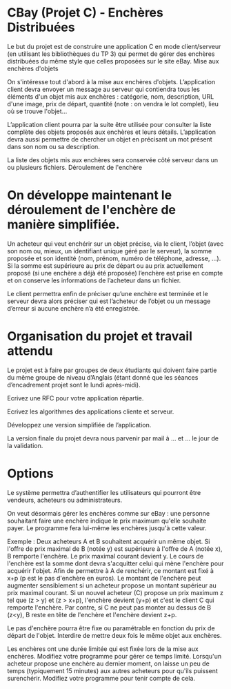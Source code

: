 CBay (Projet C) - Enchères Distribuées
====

Le but du projet est de construire une application C en mode client/serveur (en utilisant les bibliothèques du TP 3) qui permet de gérer des enchères distribuées du même style que celles proposées sur le site eBay.
Mise aux enchères d'objets 

On s'intéresse tout d'abord à la mise aux enchères d'objets. L’application client devra envoyer un message au serveur qui contiendra tous les éléments d'un objet mis aux enchères : catégorie, nom, description, URL d'une image, prix de départ, quantité (note : on vendra le lot complet), lieu où se trouve l'objet...

L’application client pourra par la suite être utilisée pour consulter la liste complète des objets proposés aux enchères et leurs détails. L’application devra aussi permettre de chercher un objet en précisant un mot présent dans son nom ou sa description.

La liste des objets mis aux enchères sera conservée côté serveur dans un ou plusieurs fichiers.
Déroulement de l'enchère 

On développe maintenant le déroulement de l'enchère de manière simplifiée.
====

Un acheteur qui veut enchérir sur un objet précise, via le client, l’objet (avec son nom ou, mieux, un identifiant unique géré par le serveur), la somme proposée et son identité (nom, prénom, numéro de téléphone, adresse, …). Si la somme est supérieure au prix de départ ou au prix actuellement proposé (si une enchère a déjà été proposée) l’enchère est prise en compte et on conserve les informations de l’acheteur dans un fichier.

Le client permettra enfin de préciser qu’une enchère est terminée et le serveur devra alors préciser qui est l’acheteur de l’objet ou un message d’erreur si aucune enchère n’a été enregistrée.


Organisation du projet et travail attendu
====

Le projet est à faire par groupes de deux étudiants qui doivent faire partie du même groupe de niveau d’Anglais (étant donné que les séances d’encadrement projet sont le lundi après-midi).

Ecrivez une RFC pour votre application répartie.

Ecrivez les algorithmes des applications cliente et serveur.

Développez une version simplifiée de l’application.


La version finale du projet devra nous parvenir par mail à ... et ... le jour de la validation.

 
Options
====

Le système permettra d’authentifier les utilisateurs qui pourront être vendeurs, acheteurs ou administrateurs.

On veut désormais gérer les enchères comme sur eBay : une personne souhaitant faire une enchère indique le prix maximum qu'elle souhaite payer. Le programme fera lui-même les enchères jusqu'à cette valeur.

Exemple : Deux acheteurs A et B souhaitent acquérir un même objet. Si l'offre de prix maximal de B (notée y) est supérieure à l'offre de A (notée x), B remporte l'enchère. Le prix maximal courant devient y. Le cours de l'enchère est la somme dont devra s'acquitter celui qui mène l'enchère pour acquérir l'objet. Afin de permettre à A de renchérir, ce montant est fixé à x+p (p est le pas d'enchère en euros).
Le montant de l'enchère peut augmenter sensiblement si un acheteur propose un montant supérieur au prix maximal courant.  Si un nouvel acheteur (C) propose un prix maximum z tel que (z > y) et (z > x+p),  l'enchère devient (y+p) et c'est le client C qui remporte l'enchère. Par contre, si C ne peut pas monter au dessus de B (z<y), B reste en tête de l'enchère et l'enchère devient z+p.

Le pas d'enchère pourra être fixe ou paramétrable en fonction du prix de départ de l'objet. 
Interdire de mettre deux fois le même objet aux enchères.
  
Les enchères ont une durée limitée qui est fixée lors de la mise aux enchères. Modifiez votre programme pour gérer ce temps limité. 
Lorsqu'un acheteur propose une enchère au dernier moment, on laisse un peu de temps (typiquement 15 minutes) aux autres acheteurs pour qu'ils puissent surenchérir. Modifiez votre programme pour tenir compte de cela.

